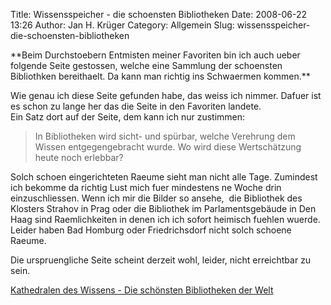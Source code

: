 Title: Wissensspeicher - die schoensten Bibliotheken
Date: 2008-06-22 13:26
Author: Jan H. Krüger
Category: Allgemein
Slug: wissensspeicher-die-schoensten-bibliotheken

<p>
**Beim <span>Durchstoebern</span> Entmisten meiner Favoriten bin ich
auch ueber folgende Seite gestossen, welche eine Sammlung der schoensten
Bibliothken bereithaelt. Da kann man richtig ins Schwaermen kommen.**  
  
Wie genau ich diese Seite gefunden habe, das weiss ich nimmer. Dafuer
ist es schon zu lange her das die Seite in den Favoriten landete.  
Ein Satz dort auf der Seite, dem kann ich nur zustimmen:  
  

> In Bibliotheken wird sicht- und spürbar, welche Verehrung dem Wissen
> entgegengebracht wurde. Wo wird diese Wertschätzung heute noch
> erlebbar?
> </p>

  
Solch schoen eingerichteten Raeume sieht man nicht alle Tage. Zumindest
ich bekomme da richtig Lust mich fuer mindestens ne Woche drin
einzuschliessen. Wenn ich mir die Bilder so ansehe,  die Bibliothek des
Klosters Strahov in Prag oder die Bibliothek im Parlamentsgebäude in Den
Haag sind Raemlichkeiten in denen ich ich sofort heimisch fuehlen
wuerde. Leider haben Bad Homburg oder Friedrichsdorf nicht solch schoene
Raeume.  
  
Die urspruengliche Seite scheint derzeit wohl, leider, nicht erreichtbar
zu sein.  
  
[Kathedralen des Wissens - Die schönsten Bibliotheken der Welt][]

  [Kathedralen des Wissens - Die schönsten Bibliotheken der Welt]: http://www.wissenswerkstatt.net/2008/04/10/kathedralen-des-wissens-die-schoensten-bibliotheken-der-welt-werkstattnotiz-lxxvii/
    "Kathedralen des Wissens"
